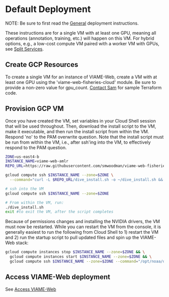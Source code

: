 # Default Deployment

NOTE: Be sure to first read the [General](deployment-general.md) deployment instructions.

These instructions are for a single VM with at least one GPU, meaning all operations (annotation, training, etc.) will happen on this VM. For hybrid options, e.g., a low-cost compute VM paired with a worker VM with GPUs, see [Split Services](deployment-split.md).

## Create GCP Resources

To create a single VM for an instance of VIAME-Web, create a VM with at least one GPU using the 'viame-web-fisheries-cloud' module. Be sure to provide a non-zero value for gpu_count. [Contact Sam](support.md) for sample Terraform code.

## Provision GCP VM

Once you have created the VM, set variables in your Cloud Shell session that will be used throughout. Then, download the install script to the VM, make it executable, and then run the install script from within the VM. Respond 'no' to the PAM overwrite question. Note that the install script must be run from within the VM, i.e., after ssh'ing into the VM, to effectively respond to the PAM question.

``` bash
ZONE=us-east4-b
INSTANCE_NAME=viame-web-amlr
REPO_URL=https://raw.githubusercontent.com/smwoodman/viame-web-fisheries-cloud/scripts

gcloud compute ssh $INSTANCE_NAME --zone=$ZONE \
  --command="curl -L $REPO_URL/dive_install.sh -o ~/dive_install.sh && chmod +x ~/dive_install.sh"

# ssh into the VM
gcloud compute ssh $INSTANCE_NAME --zone=$ZONE

# From within the VM, run:
./dive_install.sh
exit #to exit the VM, after the script completes
```

Because of permissions changes and installing the NVIDIA drivers, the VM must now be restarted. While you can restart the VM from the console, it is generally easiest to run the following from Cloud Shell to 1) restart the VM and 2) run the startup script to pull updated files and spin up the VIAME-Web stack:

``` bash
gcloud compute instances stop $INSTANCE_NAME --zone=$ZONE && \
  gcloud compute instances start $INSTANCE_NAME --zone=$ZONE && \
  gcloud compute ssh $INSTANCE_NAME --zone=$ZONE --command="/opt/noaa/dive_startup_full.sh"
```

## Access VIAME-Web deployment

See [Access VIAME-Web](deployment-access.md)
